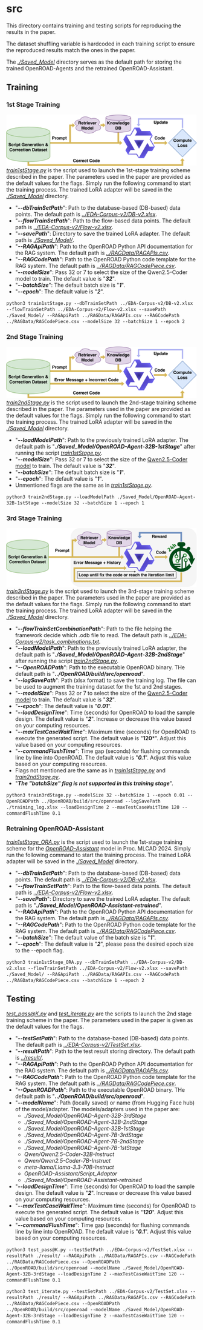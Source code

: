 # src
This directory contains training and testing scripts for reproducing the results in the paper.

The dataset shuffling variable is hardcoded in each training script to ensure the reproduced results match the ones in the paper.

The [*./Saved_Model*](./Saved_Model) directory serves as the default path for storing the trained OpenROAD-Agents and the retrained OpenROAD-Assistant.

## Training

### 1st Stage Training
![1stStage](../etc/1stStage.png)
[*train1stStage.py*](./train1stStage.py) is the script used to launch the 1st-stage training scheme described in the paper. The parameters used in the paper are provided as the default values for the flags. Simply run the following command to start the training process. The trained LoRA adapter will be saved in the [*./Saved_Model*](./Saved_Model) directory.
- "***--dbTrainSetPath***": Path to the database-based (DB-based) data points. The default path is [*../EDA-Corpus-v2/DB-v2.xlsx*](../EDA-Corpus-v2/DB-v2.xlsx).
- "***--flowTrainSetPath***": Path to the flow-based data points. The default path is [*../EDA-Corpus-v2/Flow-v2.xlsx*](../EDA-Corpus-v2/Flow-v2.xlsx).
- "***--savePath***": Directory to save the trained LoRA adapter. The default path is [*./Saved_Model/*](./Saved_Model/).
- "***--RAGApiPath***": Path to the OpenROAD Python API documentation for the RAG system. The default path is [*../RAGData/RAGAPIs.csv*](../RAGData/RAGAPIs.csv).
- "***--RAGCodePath***": Path to the OpenROAD Python code template for the RAG system. The default path is [*../RAGData/RAGCodePiece.csv*](../RAGData/RAGCodePiece.csv).
- "***--modelSize***": Pass 32 or 7 to select the size of the Qwen2.5-Coder model to train. The default value is "***32***".
- "***--batchSize***": The default batch size is "***1***".
- "***--epoch***": The default value is "***2***".
```
python3 train1stStage.py --dbTrainSetPath ../EDA-Corpus-v2/DB-v2.xlsx --flowTrainSetPath ../EDA-Corpus-v2/Flow-v2.xlsx --savePath ./Saved_Model/ --RAGApiPath ../RAGData/RAGAPIs.csv --RAGCodePath ../RAGData/RAGCodePiece.csv --modelSize 32 --batchSize 1 --epoch 2
```

### 2nd Stage Training
![2ndStage](../etc/2ndStage.png)
[*train2ndStage.py*](./train2ndStage.py) is the script used to launch the 2nd-stage training scheme described in the paper. The parameters used in the paper are provided as the default values for the flags. Simply run the following command to start the training process. The trained LoRA adapter will be saved in the [*./Saved_Model*](./Saved_Model) directory.
- "***--loadModelPath***": Path to the previously trained LoRA adapter. The default path is "***./Saved_Model/OpenROAD-Agent-32B-1stStage***" after running the script [*train1stStage.py*](./train1stStage.py).
- "***--modelSize***": Pass 32 or 7 to select the size of the [Qwen2.5-Coder model](https://huggingface.co/collections/Qwen/qwen25-coder-66eaa22e6f99801bf65b0c2f) to train. The default value is "***32***".
- "***--batchSize***": The default batch size is "***1***".
- "***--epoch***": The default value is "***1***".
- Unmentioned flags are the same as in [*train1stStage.py*](./train1stStage.py).
```
python3 train2ndStage.py --loadModelPath ./Saved_Model/OpenROAD-Agent-32B-1stStage --modelSize 32 --batchSize 1 --epoch 1
```

### 3rd Stage Training
![3rdStage](../etc/3rdStage.png)
[*train3rdStage.py*](./train3rdStage.py) is the script used to launch the 3rd-stage training scheme described in the paper. The parameters used in the paper are provided as the default values for the flags. Simply run the following command to start the training process. The trained LoRA adapter will be saved in the [*./Saved_Model*](./Saved_Model) directory.
- "***--flowTrainSetCombinationPath***": Path to the file helping the framework decide which .odb file to read. The default path is [*../EDA-Corpus-v2/task_combinations.txt*](../EDA-Corpus-v2/task_combinations.txt).
- "***--loadModelPath***": Path to the previously trained LoRA adapter, the default path is "***./Saved_Model/OpenROAD-Agent-32B-2ndStage***" after running the script [*train2ndStage.py*](./train2ndStage.py).
- "***--OpenROADPath***": Path to the executable OpenROAD binary. THe default path is "***../OpenROAD/build/src/openroad***".
- "***--logSavePath***": Path (xlsx format) to save the training log. The file can be used to augment the training dataset for the 1st and 2nd stages.
- "***--modelSize***": Pass 32 or 7 to select the size of the [Qwen2.5-Coder model](https://huggingface.co/collections/Qwen/qwen25-coder-66eaa22e6f99801bf65b0c2f) to train. The default value is "***32***".
- "***--epoch***": The default value is "***0.01***".
- "***--loadDesignTime***": Time (seconds) for OpenROAD to load the sample design. The default value is "***2***". Increase or decrease this value based on your computing resources.
- "***--maxTestCaseWaitTime***": Maximum time (seconds) for OpenROAD to execute the generated script. The default value is "**120***". Adjust this value based on your computing resources.
- "***--commandFlushTime***": Time gap (seconds) for flushing commands line by line into OpenROAD. The default value is "***0.1***". Adjust this value based on your computing resources.
- Flags not mentioned are the same as in [*train1stStage.py*](./train1stStage.py) and [*train2ndStage.py*](./train2ndStage.py).
- "***The "batchSize" flag is not supported in this training stage***".
```
python3 train3rdStage.py --modelSize 32 --batchSize 1 --epoch 0.01 --OpenROADPath ../OpenROAD/build/src/openroad --logSavePath ./training_log.xlsx --loadDesignTime 2 --maxTestCaseWaitTime 120 --commandFlushTime 0.1
```

### Retraining OpenROAD-Assistant
[*train1stStage_ORA.py*](./train1stStage_ORA.py) is the script used to launch the 1st-stage training scheme for the [*OpenROAD-Assistant*](https://ieeexplore.ieee.org/document/10740242) model in Proc. MLCAD 2024. Simply run the following command to start the training process. The trained LoRA adapter will be saved in the [*./Saved_Model*](./Saved_Model) directory.
- "***--dbTrainSetPath***": Path to the database-based (DB-based) data points. The default path is [*../EDA-Corpus-v2/DB-v2.xlsx*](../EDA-Corpus-v2/DB-v2.xlsx).
- "***--flowTrainSetPath***": Path to the flow-based data points. The default path is [*../EDA-Corpus-v2/Flow-v2.xlsx*](../EDA-Corpus-v2/Flow-v2.xlsx).
- "***--savePath***": Directory to save the trained LoRA adapter. The default path is "***./Saved_Model/OpenROAD-Assistant-retrained***".
- "***--RAGApiPath***": Path to the OpenROAD Python API documentation for the RAG system. The default path is [*../RAGData/RAGAPIs.csv*](../RAGData/RAGAPIs.csv).
- "***--RAGCodePath***": Path to the OpenROAD Python code template for the RAG system. The default path is [*../RAGData/RAGCodePiece.csv*](../RAGData/RAGCodePiece.csv).
- "***--batchSize***": The default value of the batch size is "***1***".
- "***--epoch***": The default value is "***2***", please pass the desired epoch size to the --epoch flag.
```
python3 train1stStage_ORA.py --dbTrainSetPath ../EDA-Corpus-v2/DB-v2.xlsx --flowTrainSetPath ../EDA-Corpus-v2/Flow-v2.xlsx --savePath ./Saved_Model/ --RAGApiPath ../RAGData/RAGAPIs.csv --RAGCodePath ../RAGData/RAGCodePiece.csv --batchSize 1 --epoch 2
```

## Testing
[*test_pass@K.py*](./test_pass@K.py) and [*test_iterate.py*](./test_iterate.py) are the scripts to launch the 2nd stage training scheme in the paper. The parameters used in the paper is given as the default values for the flags.
- "***--testSetPath***": Path to the database-based (DB-based) data points. The default path is [*../EDA-Corpus-v2/TestSet.xlsx*](../EDA-Corpus-v2/TestSet.xlsx).
- "***--resultPath***": Path to the test result storing directory. The default path is [*../result/*](../result/).
- "***--RAGApiPath***": Path to the OpenROAD Python API documentation for the RAG system. The default path is [*../RAGData/RAGAPIs.csv*](../RAGData/RAGAPIs.csv).
- "***--RAGCodePath***": Path to the OpenROAD Python code template for the RAG system. The default path is [*../RAGData/RAGCodePiece.csv*](../RAGData/RAGCodePiece.csv).
- "***--OpenROADPath***": Path to the executable OpenROAD binary. THe default path is "***../OpenROAD/build/src/openroad***".
- "***--modelName***": Path (locally saved) or name (from Hugging Face hub) of the model/adapter. The models/adapters used in the paper are:
  - *./Saved_Model/OpenROAD-Agent-32B-3rdStage*
  - *./Saved_Model/OpenROAD-Agent-32B-2ndStage*
  - *./Saved_Model/OpenROAD-Agent-32B-1stStage*
  - *./Saved_Model/OpenROAD-Agent-7B-3rdStage*
  - *./Saved_Model/OpenROAD-Agent-7B-2ndStage*
  - *./Saved_Model/OpenROAD-Agent-7B-1stStage*
  - *Qwen/Qwen2.5-Coder-32B-Instruct*
  - *Qwen/Qwen2.5-Coder-7B-Instruct*
  - *meta-llama/Llama-3.3-70B-Instruct*
  - *OpenROAD-Assistant/Script_Adaptor*
  - *./Saved_Model/OpenROAD-Assistant-retrained*
- "***--loadDesignTime***": Time (seconds) for OpenROAD to load the sample design. The default value is "***2***". Increase or decrease this value based on your computing resources.
- "***--maxTestCaseWaitTime***": Maximum time (seconds) for OpenROAD to execute the generated script. The default value is "***120***". Adjust this value based on your computing resources.
- "***--commandFlushTime***": Time gap (seconds) for flushing commands line by line into OpenROAD. The default value is "***0.1***". Adjust this value based on your computing resources.
```
python3 test_pass@K.py --testSetPath ../EDA-Corpus-v2/TestSet.xlsx --resultPath ./result/ --RAGApiPath ../RAGData/RAGAPIs.csv --RAGCodePath ../RAGData/RAGCodePiece.csv --OpenROADPath ../OpenROAD/build/src/openroad --modelName ./Saved_Model/OpenROAD-Agent-32B-3rdStage --loadDesignTime 2 --maxTestCaseWaitTime 120 --commandFlushTime 0.1
```
```
python3 test_iterate.py --testSetPath ../EDA-Corpus-v2/TestSet.xlsx --resultPath ./result/ --RAGApiPath ../RAGData/RAGAPIs.csv --RAGCodePath ../RAGData/RAGCodePiece.csv --OpenROADPath ../OpenROAD/build/src/openroad --modelName ./Saved_Model/OpenROAD-Agent-32B-3rdStage --loadDesignTime 2 --maxTestCaseWaitTime 120 --commandFlushTime 0.1
```